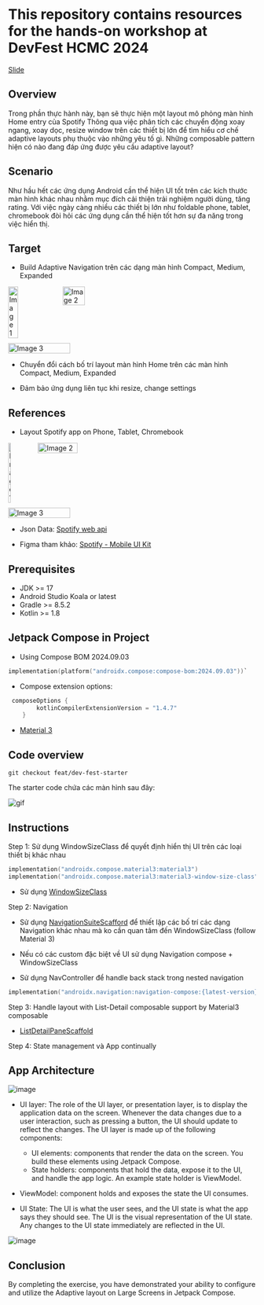 # This repository contains resources for the hands-on workshop at DevFest HCMC 2024

[Slide](https://docs.google.com/presentation/d/1A_uCDbTChmW3URV2wxJG0yfSiU8_na4R4dDYOYQQA10/edit?usp=sharing)

## Overview

Trong phần thực hành này, bạn sẽ thực hiện một layout mô phỏng màn hình Home entry của Spotify
Thông qua việc phân tích các chuyển động xoay ngang, xoay dọc, resize window trên các thiết bị lớn để tìm hiểu cơ chế adaptive layouts phụ thuộc vào những yêu tố gì.
Những composable pattern hiện có nào đang đáp ứng được yêu cầu adaptive layout?

## Scenario

Như hầu hết các ứng dụng Android cần thể hiện UI tốt trên các kích thước màn hình khác nhau nhằm mục đích cải thiện trải nghiệm người dùng, tăng rating.
Với việc ngày càng nhiều các thiết bị lớn như foldable phone, tablet, chromebook đòi hỏi các ứng dụng cần thể hiện tốt hơn sự đa năng trong việc hiển thị.

## Target

- Build Adaptive Navigation trên các dạng màn hình Compact, Medium, Expanded

<div style="display: flex; flex-wrap: wrap; gap: 10px;">
  <img src="https://github.com/user-attachments/assets/9b230880-cfb5-40c9-8cdc-aa71fabe6ba2" alt="Image 1" style="width: 20%;">
  <img src="https://github.com/user-attachments/assets/ded0c792-7c7b-49b3-9a3e-f1bd9a7d10ce" alt="Image 2" style="width: 30%;">
  <img src="https://github.com/user-attachments/assets/6bb67887-981e-484e-9f3f-d81d5ee0989e" alt="Image 3" style="width: 50%;">
</div>

- Chuyển đổi cách bố trí layout màn hình Home trên các màn hình Compact, Medium, Expanded

- Đảm bảo ứng dụng liên tục khi resize, change settings

## References

- Layout Spotify app on Phone, Tablet, Chromebook 

<div style="display: flex; flex-wrap: wrap; gap: 10px;">
  <img src="https://github.com/user-attachments/assets/36c25e71-e767-4dbe-b847-50fb9feb7150" alt="Image 1" style="width: 10%;">
  <img src="https://github.com/user-attachments/assets/e17a0d50-d867-417b-95b2-9cb07b202ef2" alt="Image 2" style="width: 40%;">
  <img src="https://github.com/user-attachments/assets/79f32ca0-7b4f-42dd-8c13-23794f05d484" alt="Image 3" style="width: 50%;">
</div>

- Json Data: [Spotify web api](https://developer.spotify.com/documentation/web-api)

- Figma tham khảo: [Spotify - Mobile UI Kit](https://www.figma.com/community/file/1052832340031141040)

## Prerequisites

- JDK >= 17 
- Android Studio Koala or latest
- Gradle >= 8.5.2
- Kotlin >= 1.8 

## Jetpack Compose in Project

- Using Compose BOM 2024.09.03

 ```kotlin
 implementation(platform("androidx.compose:compose-bom:2024.09.03"))`
```

- Compose extension options: 

```kotlin
 composeOptions {
        kotlinCompilerExtensionVersion = "1.4.7"
    }
```

- [Material 3](https://m3.material.io/)


## Code overview

```
git checkout feat/dev-fest-starter
```

The starter code chứa các màn hình sau đây:

![gif](https://github.com/user-attachments/assets/7235dfd1-9607-4780-933b-4a7217948b32)


## Instructions

Step 1: Sử dụng WindowSizeClass để quyết định hiển thị UI trên các loại thiết bị khác nhau 

```kotlin
implementation("androidx.compose.material3:material3")
implementation("androidx.compose.material3:material3-window-size-class")
```

- Sử dụng [WindowSizeClass](https://developer.android.com/develop/ui/compose/layouts/adaptive/use-window-size-classes) 

Step 2: Navigation

- Sử dụng [NavigationSuiteScafford](https://developer.android.com/develop/ui/compose/layouts/adaptive/build-adaptive-navigation) để thiết lập các bố trí các dạng Navigation khác nhau mà ko cần quan tâm đến WindowSizeClass (follow Material 3)

- Nếu có các custom đặc biệt về UI sử dụng Navigation compose + WindowSizeClass 

- Sử dụng NavController để handle back stack trong nested navigation

```kotlin
implementation("androidx.navigation:navigation-compose:{latest-version}")
```

Step 3: Handle layout with List-Detail composable support by Material3 composable

- [ListDetailPaneScaffold](https://developer.android.com/develop/ui/compose/layouts/adaptive/list-detail)

Step 4: State management và App continually 

## App Architecture 

![image](https://github.com/user-attachments/assets/d97c34b1-ccb6-423a-b18f-98d00052a368)

- UI layer: The role of the UI layer, or presentation layer, is to display the application data on the screen. Whenever the data changes due to a user interaction, such as pressing a button, the UI should update to reflect the changes.
The UI layer is made up of the following components:

  - UI elements: components that render the data on the screen. You build these elements using Jetpack Compose.
  - State holders: components that hold the data, expose it to the UI, and handle the app logic. An example state holder is ViewModel.

- ViewModel: component holds and exposes the state the UI consumes.

- UI State:
The UI is what the user sees, and the UI state is what the app says they should see. The UI is the visual representation of the UI state. Any changes to the UI state immediately are reflected in the UI.


![image](https://github.com/user-attachments/assets/2ed52356-3636-4b51-bae0-5668fc304639)





## Conclusion

By completing the exercise, you have demonstrated your ability to configure and utilize the Adaptive layout on Large Screens in Jetpack Compose. 


